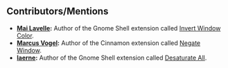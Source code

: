 ## Contributors/Mentions

- **[Mai Lavelle](https://github.com/maiself):** Author of the Gnome Shell extension called [Invert Window Color](https://github.com/maiself/gnome-shell-extension-invert-color).
- **[Marcus Vogel](https://github.com/rnbdsh):** Author of the Cinnamon extension called [Negate Window](https://cinnamon-spices.linuxmint.com/extensions/view/45).
- **[laerne](https://github.com/laerne):** Author of the Gnome Shell extension called [Desaturate All](https://github.com/laerne/desaturate_all).

